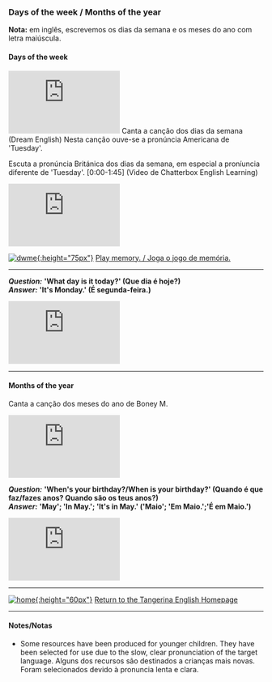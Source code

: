 ### Days of the week / Months of the year

**Nota:** em inglês, escrevemos os dias da semana e os meses do ano com letra maiúscula.  

#### Days of the week

<iframe width="220" height="124" src="https://www.youtube.com/embed/36n93jvjkDs" frameborder="0" allow="accelerometer; autoplay; clipboard-write; encrypted-media; gyroscope; picture-in-picture" allowfullscreen></iframe>  
Canta a canção dos dias da semana (Dream English)    
Nesta canção ouve-se a pronúncia Americana de 'Tuesday'.

Escuta a pronúncia Británica dos dias da semana, em especial a proníuncia diferente de 'Tuesday'. [0:00-1:45] (Video de Chatterbox English Learning)   

<iframe width="220" height="124" src="https://www.youtube.com/embed/onHPejy0If4" frameborder="0" allow="accelerometer; autoplay; clipboard-write; encrypted-media; gyroscope; picture-in-picture" allowfullscreen></iframe>  

[![dwme](https://1blockatatime.github.io/English/images2/dwme.JPG){:height="75px"}](http://www.eslgamesworld.com/members/games/vocabulary/memoryaudio/days%20and%20actions/index.html) [Play memory. / Joga o jogo de memória.](http://www.eslgamesworld.com/members/games/vocabulary/memoryaudio/days%20and%20actions/index.html)  

***  

***Question:*** **'What day is it today?' (Que dia é hoje?)**  
***Answer:*** **'It's Monday.' (É segunda-feira.)**  

<iframe width="220" height="124" src="https://www.youtube.com/embed/CA6NhwqWxlE" title="YouTube video player" frameborder="0" allow="accelerometer; autoplay; clipboard-write; encrypted-media; gyroscope; picture-in-picture" allowfullscreen></iframe>  

***  

#### Months of the year

Canta a canção dos meses do ano de Boney M.  

<iframe width="220" height="124" src="https://www.youtube.com/embed/pm2F7MRpT_Y" frameborder="0" allow="accelerometer; autoplay; clipboard-write; encrypted-media; gyroscope; picture-in-picture" allowfullscreen></iframe>  

***Question:*** **'When's your birthday?/When is your birthday?' (Quando é que faz/fazes anos? Quando são os teus anos?)**  
***Answer:*** **'May'; 'In May.'; 'It's in May.' ('Maio'; 'Em Maio.';'É em Maio.')**  

<iframe width="220" height="124" src="https://www.youtube.com/embed/85TwuU4avGE" title="YouTube video player" frameborder="0" allow="accelerometer; autoplay; clipboard-write; encrypted-media; gyroscope; picture-in-picture" allowfullscreen></iframe>  

***
[![home](https://1blockatatime.github.io/English/images/home.png){:height="60px"}](https://tangerina-pt.github.io/English) [Return to the Tangerina English Homepage](https://tangerina-pt.github.io/English)

***
#### Notes/Notas
* Some resources have been produced for younger children. They have been selected for use due to the slow, clear pronunciation of the target language. Alguns dos recursos são destinados a crianças mais novas. Foram selecionados devido à pronuncia lenta e clara.

